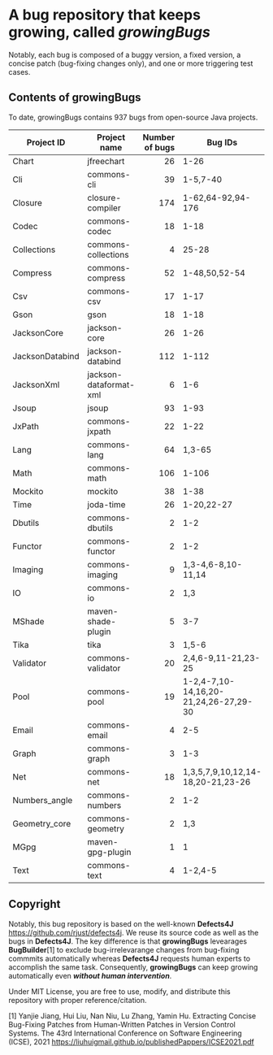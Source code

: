 # A bug repository that keeps growing, called ***growingBugs***

Notably, each bug is composed of a buggy version, a fixed version, a concise patch (bug-fixing changes only), and one or more triggering test cases.

## Contents of growingBugs
To date, growingBugs contains 937 bugs from open-source Java projects. 

| Project ID      | Project name               | Number of bugs | Bug IDs      | 
|-----------------|----------------------------|---------------:|---------------------|
| Chart           | jfreechart                 |       26       | 1-26                |
| Cli             | commons-cli                |       39       | 1-5,7-40            |
| Closure         | closure-compiler           |      174       | 1-62,64-92,94-176   |
| Codec           | commons-codec              |       18       | 1-18                |
| Collections     | commons-collections        |        4       | 25-28               |
| Compress        | commons-compress           |       52       | 1-48,50,52-54       |
| Csv             | commons-csv                |       17       | 1-17                |
| Gson            | gson                       |       18       | 1-18                |
| JacksonCore     | jackson-core               |       26       | 1-26                |
| JacksonDatabind | jackson-databind           |      112       | 1-112               |
| JacksonXml      | jackson-dataformat-xml     |        6       | 1-6                 |
| Jsoup           | jsoup                      |       93       | 1-93                |
| JxPath          | commons-jxpath             |       22       | 1-22                |
| Lang            | commons-lang               |       64       | 1,3-65              |
| Math            | commons-math               |      106       | 1-106               |
| Mockito         | mockito                    |       38       | 1-38                |
| Time            | joda-time                  |       26       | 1-20,22-27          |
| Dbutils         | commons-dbutils            |        2       | 1-2                 |
| Functor         | commons-functor            |        2       | 1-2                 |
| Imaging         | commons-imaging            |        9       | 1,3-4,6-8,10-11,14  |
| IO              | commons-io                 |        2       | 1,3                 |
| MShade          | maven-shade-plugin         |        5       | 3-7                 |
| Tika            | tika                       |        3       | 1,5-6               |
| Validator       | commons-validator          |        20      | 2,4,6-9,11-21,23-25 |
| Pool            | commons-pool               |        19      | 1-2,4-7,10-14,16,20-21,24,26-27,29-30|
| Email           | commons-email              |        4       | 2-5                 |
| Graph           | commons-graph              |        3       | 1-3                 |
| Net             | commons-net                |        18      | 1,3,5,7,9,10,12,14-18,20-21,23-26             |
| Numbers_angle   | commons-numbers  |              2 | 1-2               |
| Geometry_core   | commons-geometry  |              2 | 1,3               |
| MGpg            | maven-gpg-plugin       |              1 | 1               |
| Text            | commons-text           |              4 | 1-2,4-5               |

## Copyright
Notably, this bug repository is based on the well-known **Defects4J** https://github.com/rjust/defects4j. We reuse its source code as well as the bugs in **Defects4J**. The key difference is that **growingBugs** levearages **BugBuilder**[1] to exclude bug-irrelevarange changes from bug-fixing commmits automatically whereas **Defects4J** requests human experts to accomplish the same task. Consequently, **growingBugs** can keep growing automatically even ***without human intervention***.  

Under MIT License, you are free to use, modify, and distribute this repository with proper reference/citation.

[1] Yanjie Jiang, Hui Liu, Nan Niu, Lu Zhang, Yamin Hu. Extracting Concise Bug-Fixing Patches from Human-Written Patches in Version Control Systems. The 43rd International Conference on Software Engineering (ICSE), 2021 https://liuhuigmail.github.io/publishedPappers/ICSE2021.pdf
